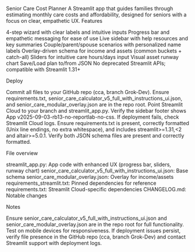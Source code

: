 Senior Care Cost Planner
A Streamlit app that guides families through estimating monthly care costs and affordability, designed for seniors with a focus on clear, empathetic UX.
Features

4-step wizard with clear labels and intuitive inputs
Progress bar and empathetic messaging for ease of use
Live sidebar with help resources and key summaries
Couple/parent/spouse scenarios with personalized name labels
Overlay-driven schema for income and assets (common buckets + catch-all)
Sliders for intuitive care hours/days input
Visual asset runway chart
Save/Load plan to/from JSON
No deprecated Streamlit APIs; compatible with Streamlit 1.31+

Deploy

Commit all files to your GitHub repo (cca, branch Grok-Dev).
Ensure requirements.txt, senior_care_calculator_v5_full_with_instructions_ui.json, and senior_care_modular_overlay.json are in the repo root.
Point Streamlit Cloud to your branch and streamlit_app.py.
Verify the sidebar footer shows App v2025-09-03-rb13-no-reportlab-no-css.
If deployment fails, check Streamlit Cloud logs. Ensure requirements.txt is present, correctly formatted (Unix line endings, no extra whitespace), and includes streamlit>=1.31,<2 and altair>=5.0.1. Verify both JSON schema files are present and correctly formatted.

File overview

streamlit_app.py: App code with enhanced UX (progress bar, sliders, runway chart)
senior_care_calculator_v5_full_with_instructions_ui.json: Base schema
senior_care_modular_overlay.json: Overlay for income/assets
requirements_streamlit.txt: Pinned dependencies for reference
requirements.txt: Streamlit Cloud-specific dependencies
CHANGELOG.md: Notable changes

Notes

Ensure senior_care_calculator_v5_full_with_instructions_ui.json and senior_care_modular_overlay.json are in the repo root for full functionality.
Test on mobile devices for responsiveness.
If deployment issues persist, verify file presence in the GitHub repo (cca, branch Grok-Dev) and contact Streamlit support with deployment logs.
